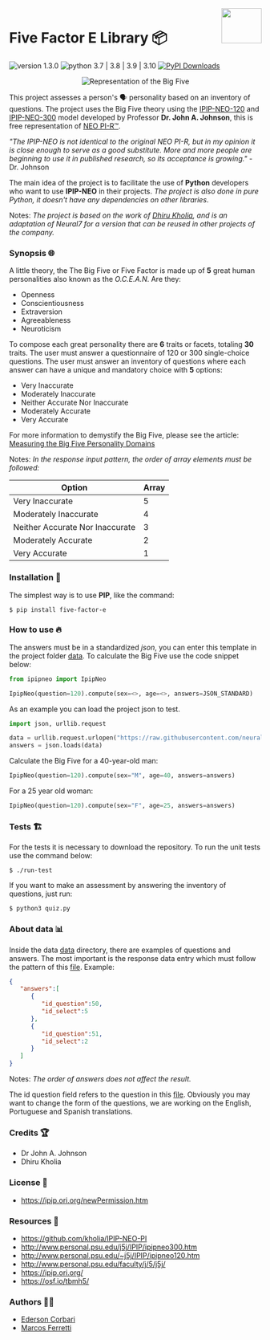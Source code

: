 <img src="https://raw.githubusercontent.com/neural7/five-factor-e/main/doc/neural7.png" align="right" width="80" height="70"/>

# Five Factor E Library 📦

![version 1.3.0][img_version]
![python 3.7 | 3.8 | 3.9 | 3.10][python_version]
[![PyPI Downloads](https://img.shields.io/pypi/dm/five-factor-e.svg?label=PyPI%20downloads)](
https://pypi.org/project/five-factor-e/)

[img_version]: https://img.shields.io/static/v1.svg?label=version&message=1.2.0&color=blue
[python_version]: https://img.shields.io/static/v1.svg?label=python&message=3.7%20|%203.8%20|%203.9%20|%203.10%20&color=blue

<p align="center">
  <img src="https://raw.githubusercontent.com/neural7/five-factor-e/04ac3ce31e37f582e66ffdf694d4c4bcb8469ec9/doc/big-five.png" alt="Representation of the Big Five"/>
</p>

This project assesses a person's 🗣 personality based on an inventory of questions. The project uses the Big Five theory using the [IPIP-NEO-120](http://www.personal.psu.edu/~j5j/IPIP/ipipneo120.htm) and [IPIP-NEO-300](http://www.personal.psu.edu/~j5j/IPIP/ipipneo300.htm) model developed by Professor **Dr. John A. Johnson**, this is free representation of [NEO PI-R™](https://en.wikipedia.org/wiki/Revised_NEO_Personality_Inventory).

*"The IPIP-NEO is not identical to the original NEO PI-R, but in my opinion it is close enough to serve as a good substitute. More and more people are beginning to use it in published research, so its acceptance is growing."* - Dr. Johnson

The main idea of the project is to facilitate the use of **Python** developers who want to use **IPIP-NEO** in their projects. *The project is also done in pure Python, it doesn't have any dependencies on other libraries*.

Notes: *The project is based on the work of [Dhiru Kholia](https://github.com/kholia/IPIP-NEO-PI), and is an adaptation of Neural7 for a version that can be reused in other projects of the company.*

### Synopsis 🌐

A little theory, the The Big Five or Five Factor is made up of **5** great human personalities also known as the *O.C.E.A.N*. Are they:

 * Openness
 * Conscientiousness
 * Extraversion
 * Agreeableness
 * Neuroticism

To compose each great personality there are **6** traits or facets, totaling **30** traits. The user must answer a questionnaire of 120 or 300 single-choice questions. The user must answer an inventory of questions where each answer can have a unique and mandatory choice with **5** options:

* Very Inaccurate
* Moderately Inaccurate
* Neither Accurate Nor Inaccurate
* Moderately Accurate
* Very Accurate

For more information to demystify the Big Five, please see the article: [Measuring the Big Five Personality Domains](https://pages.uoregon.edu/sanjay/bigfive.html)

Notes: *In the response input pattern, the order of array elements must be followed:*

| Option                          | Array       |
| ------------------------------- | ----------- |
| Very Inaccurate                 | 5           |
| Moderately Inaccurate           | 4           |
| Neither Accurate Nor Inaccurate | 3           |
| Moderately Accurate             | 2           |
| Very Accurate                   | 1           |

### Installation 🚀

The simplest way is to use **PIP**, like the command:

```shell
$ pip install five-factor-e
```

### How to use 🔥

The answers must be in a standardized *json*, you can enter this template in the project folder [data](https://github.com/neural7/five-factor-e/blob/main/data/IPIP-NEO/120/answers.json). To calculate the Big Five use the code snippet below:

```python
from ipipneo import IpipNeo

IpipNeo(question=120).compute(sex=<>, age=<>, answers=JSON_STANDARD)
```

As an example you can load the project json to test.

```python
import json, urllib.request

data = urllib.request.urlopen("https://raw.githubusercontent.com/neural7/five-factor-e/main/data/IPIP-NEO/120/answers.json").read()
answers = json.loads(data)
```

Calculate the Big Five for a 40-year-old man:

```python
IpipNeo(question=120).compute(sex="M", age=40, answers=answers)
```

For a 25 year old woman:

```python
IpipNeo(question=120).compute(sex="F", age=25, answers=answers)
```

### Tests 🏗

For the tests it is necessary to download the repository. To run the unit tests use the command below:

```shell
$ ./run-test
```

If you want to make an assessment by answering the inventory of questions, just run:

```shell
$ python3 quiz.py
```

### About data 📊

Inside the data [data](https://github.com/neural7/five-factor-e/blob/main/data/) directory, there are examples of questions and answers. The most important is the response data entry which must follow the pattern of this [file](https://github.com/neural7/five-factor-e/blob/main/data/IPIP-NEO/120/answers.json). Example:

```json
{
   "answers":[
      {
         "id_question":50,
         "id_select":5
      },
      {
         "id_question":51,
         "id_select":2
      }
   ]
}
```

Notes: *The order of answers does not affect the result.*

The id question field refers to the question in this [file](https://github.com/neural7/five-factor-e/blob/main/data/IPIP-NEO/120/questions.json). Obviously you may want to change the form of the questions, we are working on the English, Portuguese and Spanish translations.

### Credits 🏆

  * Dr John A. Johnson
  * Dhiru Kholia

### License 🙋

  * https://ipip.ori.org/newPermission.htm

### Resources 📗

  * https://github.com/kholia/IPIP-NEO-PI
  * http://www.personal.psu.edu/j5j/IPIP/ipipneo300.htm
  * http://www.personal.psu.edu/~j5j/IPIP/ipipneo120.htm
  * http://www.personal.psu.edu/faculty/j/5/j5j/
  * https://ipip.ori.org/
  * https://osf.io/tbmh5/

### Authors 👨‍💻

  * [Ederson Corbari](mailto:e@neural7.io)
  * [Marcos Ferretti](mailto:m@neural7.io)
